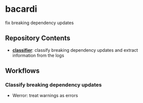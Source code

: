 # bacardi
fix breaking dependency updates

## Repository Contents

- **[classifier](breaking-classifier)**: classify breaking dependency updates and extract information from the logs
 
##  Workflows

### Classify breaking dependency updates

- Werror: treat warnings as errors
